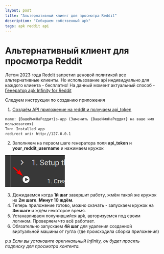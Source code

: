 ```yaml
---
layout: post
title: "Альтернативный клиент для просмотра Reddit"
description: "Собираем собственный apk"
tags: apk reddit api
---
```

# Альтернативный клиент для просмотра Reddit

Летом 2023 года Reddit запретил ценовой политикой все альтернативные клиенты. Но использование api индивидуально для каждого клиента - бесплатно!
На данный момент актуальный способ - [Генератор apk Infinity for Reddit](https://colab.research.google.com/drive/13AE8RvjnCfuBJGaACEqxeBIMo33_l-Sc?usp=sharing)

Следуем инструкции по созданию приложения
1. [Создаём API приложение на reddit и получаем api_token](https://old.reddit.com/prefs/apps/)
```
name: {ВашеИмяНаРеддит}s-app (Заменить {ВашеИмяНаРеддит} на ваше имя пользователя)
Тип: Installed app
redirect uri: http://127.0.0.1
```
2. Заполняем на первом шаге генератора поля **api_token** и **your_reddit_username** и нажимаем кружок 

![play](/assets/blog/reddit-api/play.png)

3. Дожидаемся когда **1й шаг** завершит работу, жмём такой же кружок на **2м шаге**. **Минут 10 ждём**.
4. Теперь приложение готово, можно скачать - запускаем кружок на **3м шаге** и ждём некоторое время. 
5. Устанавливаем получившийся apk, авторизуемся под своим логином. Проверяем что всё работает.
6. Обязательно запускаем **4й шаг** для удаления созданной виртуальной машины от гугла (где происходила сборка приложения)

*p.s Если вы установите оригинальный Infinity, он будет просить подписку для просмотра контента.*